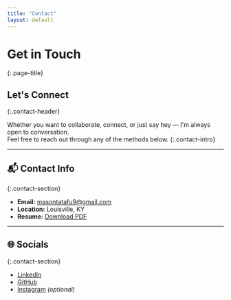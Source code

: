 ```yaml
---
title: "Contact"
layout: default
---
```


# Get in Touch
{:.page-title}

## Let's Connect
{:.contact-header}

Whether you want to collaborate, connect, or just say hey — I'm always open to conversation.  
Feel free to reach out through any of the methods below.
{:.contact-intro}

---

## 📬 Contact Info
{:.contact-section}

- **Email:** [masontatafu9@gmail.com](mailto:masontatafu9@gmail.com)  
- **Location:** Louisville, KY  
- **Resume:** [Download PDF](Mason%20Tatafu%20Current%20Resume%20-%202025.pdf)

---

## 🌐 Socials
{:.contact-section}

- [LinkedIn](https://www.linkedin.com/in/yournamehere)  
- [GitHub](https://github.com/masontatafu)  
- [Instagram](https://instagram.com/yourhandle) *(optional)*  
